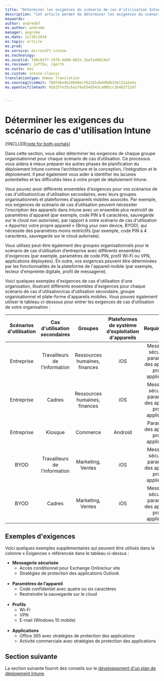 ```yaml
---
title: "Déterminer les exigences du scénario de cas d’utilisation Intune | Microsoft Docs"
description: "Cet article permet de déterminer les exigences du scénario de cas d’utilisation et de cas d&quot;utilisation secondaires Intune dans le cadre de l&quot;implémentation d&quot;un cloud Microsoft Intune uniquement."
keywords: 
author: andredm7
ms.author: andredm
manager: angrobe
ms.date: 12/20/2016
ms.topic: article
ms.prod: 
ms.service: microsoft-intune
ms.technology: 
ms.assetid: fd8cb5f7-19f0-4d80-8825-2bafa49624af
ms.reviewer: jeffbu, cgerth
ms.suite: ems
ms.custom: intune-classic
translationtype: Human Translation
ms.sourcegitcommit: f807d6e4b20b98ecf622d1ebdd9db33b132a2e6a
ms.openlocfilehash: 91b25fe35c6a1f8a554d543ca005cc3b482f22d7


---
```


# <a name="determine-intune-use-case-scenario-requirements"></a>Déterminer les exigences du scénario de cas d'utilisation Intune

[!INCLUDE[note for both-portals](../includes/note-for-both-portals.md)]

Dans cette section, vous allez déterminer les exigences de chaque groupe organisationnel pour chaque scénario de cas d’utilisation. Ce processus vous aidera à mieux préparer les autres phases de planification du déploiement Intune comme l’architecture et la conception, l’intégration et le déploiement. Il peut également vous aider à identifier les lacunes potentielles et les difficultés liées à votre projet de déploiement Intune.

Vous pouvez avoir différents ensembles d'exigences pour vos scénarios de cas d'utilisation/cas d'utilisation secondaires, avec leurs groupes organisationnels et plateformes d'appareils mobiles associés. Par exemple, vos exigences de scénario de cas d’utilisation peuvent nécessiter l'inscription des appareils dans Intune avec un ensemble plus restrictif de paramètres d'appareil (par exemple, code PIN à 6 caractères, sauvegarde sur le cloud non autorisée), par rapport à votre scénario de cas d'utilisation « Apportez votre propre appareil » (Bring your own device, BYOD), qui nécessite des paramètres moins restrictifs (par exemple, code PIN à 4 caractères, sauvegarde sur le cloud autorisée).

Vous utilisez peut-être également des groupes organisationnels pour le scénario de cas d’utilisation d’entreprise avec différents ensembles d'exigences (par exemple, paramètres de code PIN, profil Wi-Fi ou VPN, applications déployées). En outre, vos exigences peuvent être déterminées par les fonctionnalités de la plateforme de l'appareil mobile (par exemple, lecteur d'empreinte digitale, profil de messagerie).

Voici quelques exemples d'exigences de cas d'utilisation d'une organisation, illustrant différents ensembles d'exigences pour chaque scénario de cas d'utilisation/cas d'utilisation secondaire, groupe organisationnel et plate-forme d'appareils mobiles. Vous pouvez également utiliser le tableau ci-dessous pour entrer les exigences de cas d’utilisation de votre organisation :

| **Scénarios d'utilisation** | **Cas d'utilisation secondaires** | **Groupes** | **Plateformes de système d’exploitation d'appareils** | **Requirements** |
|:---:|:---:|:---:|:---:|:---:|
| Entreprise | Travailleurs de l’information | Ressources humaines, finances | iOS | Messagerie sécurisée, paramètres des appareils, profils, applications |                                                          
| Entreprise | Cadres | Ressources humaines, finances | iOS | Messagerie sécurisée, paramètres des appareils, profils, applications |                                                         
| Entreprise | Kiosque | Commerce | Android | Paramètres des appareils, profils, applications |
| BYOD | Travailleurs de l’information | Marketing, Ventes | iOS | Messagerie sécurisée, paramètres des appareils, profils, applications |                                                         
| BYOD | Cadres | Marketing, Ventes | iOS | Messagerie sécurisée, paramètres des appareils, profils, applications |

## <a name="examples-of-requirements"></a>Exemples d'exigences

Voici quelques exemples supplémentaires qui peuvent être utilisés dans la colonne « Exigences » référencée dans le tableau ci-dessus :

- **Messagerie sécurisée**
    - Accès conditionnel pour Exchange Online/sur site
    - Stratégies de protection des applications Outlook
<br></br>
- **Paramètres de l’appareil**
    - Code confidentiel avec quatre ou six caractères
    - Restreindre la sauvegarde sur le cloud
<br></br>
- **Profils**
    - Wi-Fi
    - VPN
    - E-mail (Windows 10 mobile)
<br></br>
- **Applications**
    - Office 365 avec stratégies de protection des applications
    - Activité commerciale avec stratégies de protection des applications

## <a name="next-section"></a>Section suivante

La section suivante fournit des conseils sur le [développement d'un plan de déploiement Intune](section-4-develop-a-rollout-plan.md).



<!--HONumber=Dec16_HO5-->


